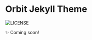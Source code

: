 # Orbit Jekyll Theme

[![LICENSE](https://img.shields.io/badge/license-MIT-lightgrey.svg)](https://raw.githubusercontent.com/ricafolio/orbit-jekyll-theme/main/LICENSE)

✨ Coming soon!
